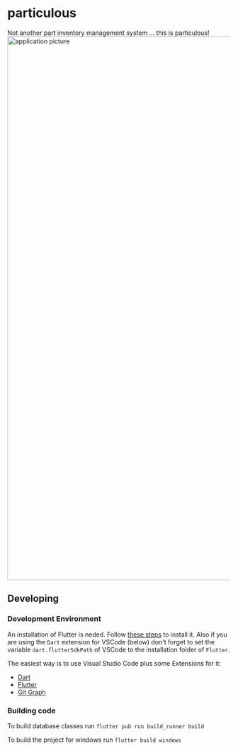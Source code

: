 # particulous
Not another part inventory management system ... this is particulous!
<img width="1224" alt="application picture" src="https://github.com/enwi/particulous/assets/25170066/bd63a9fe-d800-47d6-b2bf-c93b06f50e77">

## Developing

### Development Environment

An installation of Flutter is neded.
Follow [these steps](https://docs.flutter.dev/get-started/install) to install it.
Also if you are using the `Dart` extension for VSCode (below) don't forget to set the variable `dart.flutterSdkPath` of VSCode to the installation folder of `Flutter`.

The easiest way is to use Visual Studio Code plus some Extensions for it:
- [Dart](https://marketplace.visualstudio.com/items?itemName=Dart-Code.dart-code)
- [Flutter](https://marketplace.visualstudio.com/items?itemName=Dart-Code.flutter)
- [Git Graph](https://marketplace.visualstudio.com/items?itemName=mhutchie.git-graph)

### Building code

To build database classes run `flutter pub run build_runner build`

To build the project for windows run `flutter build windows`
